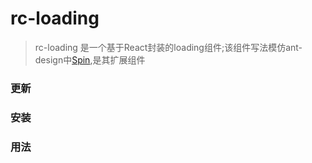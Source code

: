 # rc-loading
> rc-loading 是一个基于React封装的loading组件;该组件写法模仿ant-design中[Spin](https://ant.design/components/spin-cn/),是其扩展组件

### 更新
### 安装
### 用法
